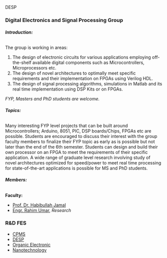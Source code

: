 DESP
### Digital Electronics and Signal Processing Group
###### **Introduction:**
The group is working in areas:
  1. The design of electronic circuits for various applications employing off-the-shelf available digital components such as Microcontrollers, Microprocessors etc.
  2. The design of novel architectures to optimally meet specific requirements and their implementation on FPGAs using Verilog HDL.
  3. The design of signal processing algorithms, simulations in Matlab and its real time implementation using DSP Kits or on FPGAs.


_FYP, Masters and PhD students are welcome._
###### **Topics:**
Many interesting FYP level projects that can be built around Microcontrollers; Arduino, 8051, PIC, DSP boards/Chips, FPGAs etc are possible. Students are encouraged to discuss their interest with the group faculty members to finalize their FYP topic as early as is possible but not later than the end of the 6th semester. Students can design and build their own processor on an FPGA to meet the requirements of their specific application. A wide range of graduate level research involving study of novel architectures optimized for speed/power to meet real time processing for state-of-the-art applications is possible for MS and PhD students.
###### **Members:**
**Faculty:**
  * [Prof. Dr. Habibullah Jamal](http://www.giki.edu.pk/Faculty/Prof-Dr-Habibullah-Jamal)
  * [Engr. Rahim Umar](http://www.giki.edu.pk/Faculty/Rahim-Umar),  _Research_


### R&D FES
  * [CPMS](https://giki.edu.pk/rd/rd-fes/cpms/)
  * [DESP](https://giki.edu.pk/rd/rd-fes/desp/)
  * [Organic Electronic](https://giki.edu.pk/rd/rd-fes/organic-electronic/)
  * [Nanotechnology](https://giki.edu.pk/rd/rd-fes/nanotechnology/)



